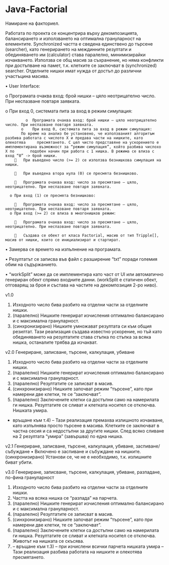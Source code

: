 # Java-Factorial

Намиране на факториел.

Работата по проекта се концентрира върху декомпозицията, балансирането и използването на оптимална грануларност на елементите. 
Synchronized частта е сведена единствено до търсене (searcher), като генерирането на междинните резултати и обединяването им (calculator) става паралелно, минимизирайки изчакването. 
Използва се общ масив за съхранение, но няма конфликти при достъпване на памет, т.к. клетките се заключват в (synchronized) searcher. Отделните нишки имат нужда от достъп до различни участъцина масива.


•	User Interface:

  o	Програмата очаква вход: брой нишки – цяло неотрицателно число. При неспазване повтаря заявката.
  
  o	При вход 0, системата пита за вход в режим симулация:
  
             o	Програмата очаква вход: брой нишки – цяло неотрицателно число. При неспазване повтаря заявката.
	       o	При вход 0, системата пита за вход в режим симулация:
	       По време на анализ бе установено, че използваният алгоритъм разбива работата с числото Х и предава части на нишките, като олекотява     пресмятането. С цел чисто представяне на ускорението е имплементирана възможност за “режим симулация”, който разбива числохо Х по       подобен начин при работа с 1 нишка. В режима се влиза с вход “0” -> брой нишки.
        	При въведено число (>= 2) се използва безнишкова симулация на нишки.
		
        	При въведена втора нула (0) се пресмята безнишково.
		
        	Програмата очаква вход: число за пресмятане – цяло, неотрицателно. При неспазване повтаря заявката.
		
      o	При вход (1) се пресмята безнишково:
	  
        	Програмата очаква вход: число за пресмятане – цяло, неотрицателно. При неспазване повтаря заявката.
      o	При вход (>= 2) се влиза в многонишков режим:
	  
        	Програмата очаква вход: число за пресмятане – цяло, неотрицателно. При неспазване повтаря заявката. 
		
        	Създава се обект от класа Factorial, масив от тип Tripple[], масив от нишки, които се инициализират и стартират.
		
•	Замерва се времето на изпълнение на програмата.

•	Резултатът се записва във файл с разширение “txt” поради големия обим на съдържанието.

•	“workSplit” може да се имплементира като част от UI или автоматично генериран обект спрямо входните данни. (workSplit е статичен обект, отговарящ за броя и състава на частите на декомпозиция 2-ро ниво).




v1.0
1)	Изходното число бива разбито на отделни части за отделните нишки.
2)	(паралелно) Нишките генерират изчисления оптимално балансирано и с максимална грануларност.
3)	(синхронизирано) Нишките умножават резултата си към общия резилтат.
Тази реализация създава известно ускорение, но тъй като обединяването на резултатите става стъпка по стъпка за всяка нишка, останалите трябва да изчакват.

v2.0	Генериране, записване, търсене, калкулация, убиване
1)	Изходното число бива разбито на отделни части за отделните нишки.
2)	(паралелно) Нишките генерират изчисления оптимално балансирано и с максимална грануларност.
3)	(паралелно) Резултатите се записват в масив.
4)	(синхронизирано) Нишките започват режим “търсене”, като при намерени две клетки, те се “заключват”.
5)	(паралелно) Заключените клетки са достъпни само на намерилата ги нишка. Резултатите се сливат и клетката носител се отключва. Нишката умира.
- връщане към т.4) – 
Тази реализация премахва излишното изчакване, като изпълнява просто търсене в масива. Клетките се заключват в частна сесия и са недостъпни за другите нишки. След всяко сливане на 2 резултата “умира” (завършва) по една нишка.

v2.1	Генериране, записване, търсене, калкулация, убиване, заспиване/събуждане
•	Включено е заспиване и събуждане на нишките. (синхронизирано) Установи се, че не е необходимо, т.к. излишните биват убити.

v3.0	Генериране, записване, търсене, калкулация, убиване, 
разпадане, по-фина грануларност
1)	Изходното число бива разбито на отделни части за отделните нишки.
2)	Частта на всяка нишка се “разпада” на парчета.
3)	(паралелно) Нишките генерират изчисления оптимално балансирано и с максимална грануларност.
4)	(паралелно) Резултатите се записват в масив.
5)	(синхронизирано) Нишките започват режим “търсене”, като при намерени две клетки, те се “заключват”.
6)	(паралелно) Заключените клетки са достъпни само на намерилата ги нишка. Резултатите се сливат и клетката носител се отключва. Животът на нишката се скъсява.
7)	– връщане към т.3) – при изчислени всички парчета нишката умира –
Тази реализация разбива работата на нишките и олекотява пресмятането.



